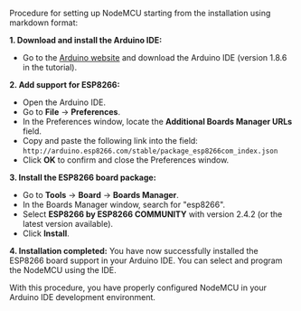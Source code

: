 Procedure for setting up NodeMCU starting from the installation using markdown format:

**1. Download and install the Arduino IDE:**
   - Go to the [Arduino website](www.arduino.cc/en/Main/Software) and download the Arduino IDE (version 1.8.6 in the tutorial).

**2. Add support for ESP8266:**
   - Open the Arduino IDE.
   - Go to **File** -> **Preferences**.
   - In the Preferences window, locate the **Additional Boards Manager URLs** field.
   - Copy and paste the following link into the field: `http://arduino.esp8266.com/stable/package_esp8266com_index.json`
   - Click **OK** to confirm and close the Preferences window.

**3. Install the ESP8266 board package:**
   - Go to **Tools** -> **Board** -> **Boards Manager**.
   - In the Boards Manager window, search for "esp8266".
   - Select **ESP8266 by ESP8266 COMMUNITY** with version 2.4.2 (or the latest version available).
   - Click **Install**.

**4. Installation completed:**
   You have now successfully installed the ESP8266 board support in your Arduino IDE. You can select and program the NodeMCU using the IDE.

With this procedure, you have properly configured NodeMCU in your Arduino IDE development environment. 
